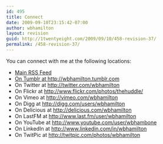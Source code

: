 ```yaml
---
id: 495
title: Connect
date: 2009-09-10T23:15:42-07:00
author: wbhamilton
layout: revision
guid: http://1twentyeight.com/2009/09/10/458-revision-37/
permalink: /458-revision-37/
---
```

You can connect with me at the following locations:

<ul class="connect">
  <li class="rss32">
    <a href="http://feeds2.feedburner.com/1twentyeight" title="Posts RSS">Main RSS Feed</a>
  </li>
  <li class="rss32">
    <a href="<?php bloginfo('comments_rss2_url'); ?>&#8221; title=&#8221;Comments RSS&#8221;>Comments RSS Feed</a>
  </li>
  
  <li class="tumblr32">
    On Tumblr <span class="low">at</span> <a href="http://wbhamilton.tumblr.com" title="Tumblr">http://wbhamilton.tumblr.com</a>
  </li>
  <li class="twitter32">
    On Twitter <span class="low">at</span> <a href="http://twitter.com/wbhamilton" title="Twitter">http://twitter.com/wbhamilton</a>
  </li>
  <li class="flickr32">
    On Flickr <span class="low">at</span> <a href="http://www.flickr.com/photos/thehuddle/" title="Flickr">http://www.flickr.com/photos/thehuddle/</a>
  </li>
  <li class="vimeo32">
    On Vimeo <span class="low">at</span> <a href="http://vimeo.com/wbhamilton" title="Vimeo">http://vimeo.com/wbhamilton</a>
  </li>
  <li class="digg32">
    On Digg <span class="low">at</span> <a href="http://digg.com/users/wbhamilton" title="Digg">http://digg.com/users/wbhamilton</a>
  </li>
  <li class="delicious32">
    On Delicious <span class="low">at</span> <a href="http://delicious.com/wbhamilton" title="Delicious">http://delicious.com/wbhamilton</a>
  </li>
  <li class="lastfm32">
    On LastFM <span class="low">at</span> <a href="http://www.last.fm/user/wbhamilton" title="lastfm">http://www.last.fm/user/wbhamilton</a>
  </li>
  <li class="youtube32">
    On YouTube <span class="low">at</span> <a href="http://www.youtube.com/user/wbhambone" title="YouTube">http://www.youtube.com/user/wbhambone</a>
  </li>
  <li class="linkedin32">
    On LinkedIn <span class="low">at</span> <a href="http://www.linkedin.com/in/wbhamilton" title="LinkedIn">http://www.linkedin.com/in/wbhamilton</a>
  </li>
  <li class="twitpic32">
    On TwitPic <span class="low">at</span> <a href="http://twitpic.com/photos/wbhamilton" title="TwitPic">http://twitpic.com/photos/wbhamilton</a>
  </li>
</ul>